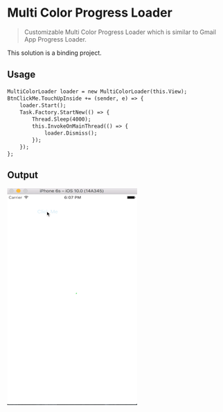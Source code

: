 # Multi Color Progress Loader
> Customizable Multi Color Progress Loader which is similar to Gmail App Progress Loader.

This solution is a binding project. 

## Usage 

```
MultiColorLoader loader = new MultiColorLoader(this.View);
BtnClickMe.TouchUpInside += (sender, e) => {
    loader.Start();
    Task.Factory.StartNew(() => {
    	Thread.Sleep(4000);
    	this.InvokeOnMainThread(() => {
    		loader.Dismiss();
    	});
    });
};
```
## Output 

![](https://github.com/guntidheerajkumar/MultiColorProgressLoader/blob/master/Example.gif?raw=true)
